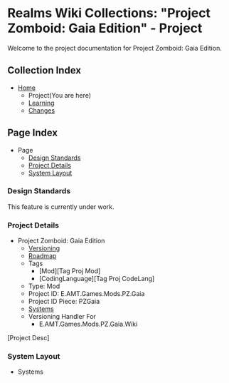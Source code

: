 [Page]:https://github.com/Ancient-Majik-Tech/Games.Mods.PZ.Gaia.Wiki/blob/main/Project/ProjectHome.md

[Page Home]:https://github.com/Ancient-Majik-Tech/Games.Mods.PZ.Gaia.Wiki/blob/main/README.md
[Page Learn Home]:https://github.com/Ancient-Majik-Tech/Games.Mods.PZ.Gaia.Wiki/blob/main/Learn/LearnHome.md
[Page Changes Home]:https://github.com/Ancient-Majik-Tech/Games.Mods.PZ.Gaia.Wiki/blob/main/Changes/ChangesHome.md
[Page Roadmap Home]:https://github.com/Ancient-Majik-Tech/Games.Mods.PZ.Gaia.Wiki/blob/main/Project/RoadmapHome.md

[Sec Standards]:https://github.com/Ancient-Majik-Tech/Games.Mods.PZ.Gaia.Wiki/blob/main/Project/ProjectHome.md#design-standards
[Sec Details]:https://github.com/Ancient-Majik-Tech/Games.Mods.PZ.Gaia.Wiki/blob/main/Project/ProjectHome.md#project-details
[Sec Layout]:https://github.com/Ancient-Majik-Tech/Games.Mods.PZ.Gaia.Wiki/blob/main/Project/ProjectHome.md#system-layout

# Realms Wiki Collections: "Project Zomboid: Gaia Edition" - Project

Welcome to the project documentation for Project Zomboid: Gaia Edition.


## Collection Index

- [Home][Page Home] 
	- Project(You are here)
	- [Learning][Page Learn Home]
	- [Changes][Page Changes Home]

## Page Index

- Page
	- [Design Standards][Sec Standards]
	- [Project Details][Sec Details]
	- [System Layout][Sec Layout]

### Design Standards

This feature is currently under work.

### Project Details

- Project Zomboid: Gaia Edition
	- [Versioning][Page Changes Home]
	- [Roadmap][Page Roadmap Home]
	- Tags
		- [Mod<ProjectZomboid>][Tag Proj Mod]
		- [CodingLanguage<Lua>][Tag Proj CodeLang]
	- Type: Mod
	- Project ID: E.AMT.Games.Mods.PZ.Gaia
	- Project ID Piece: PZGaia
	- [Systems][Sec Layout]
	- Versioning Handler For
		- E.AMT.Games.Mods.PZ.Gaia.Wiki

[Project Desc]

### System Layout

- Systems